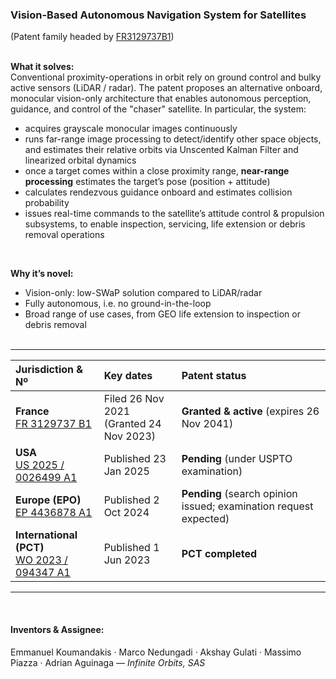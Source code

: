 ### Vision-Based Autonomous Navigation System for Satellites  
(Patent family headed by [FR3129737B1](https://patents.google.com/patent/FR3129737B1/en))
<br><br>

**What it solves:**  
Conventional proximity-operations in orbit rely on ground control and bulky active sensors (LiDAR / radar). The patent proposes an alternative onboard, monocular vision-only architecture that enables autonomous perception, guidance, and control of the "chaser" satellite. In particular, the system:  

- acquires grayscale monocular images continuously
- runs far-range image processing to detect/identify other space objects, and estimates their relative orbits via Unscented Kalman Filter and linearized orbital dynamics
- once a target comes within a close proximity range, **near-range processing** estimates the target’s pose (position + attitude)
- calculates rendezvous guidance onboard and estimates collision probability
- issues real-time commands to the satellite’s attitude control & propulsion subsystems, to enable inspection, servicing, life extension or debris removal operations
<br>

**Why it’s novel:**  
- Vision-only: low-SWaP solution compared to LiDAR/radar
- Fully autonomous, i.e. no ground-in-the-loop
- Broad range of use cases, from GEO life extension to inspection or debris removal
<br><br>

---
| Jurisdiction & Nº | Key dates                           | Patent status                                     |
|:------------------|:------------------------------------|:-------------------------------------------------|
| **France**<br>[FR 3129737 B1](https://patents.google.com/patent/FR3129737B1/en)  | Filed 26 Nov 2021<br>(Granted 24 Nov 2023) | **Granted & active** (expires 26 Nov 2041)      |
| **USA**<br>[US 2025 / 0026499 A1](https://patents.google.com/patent/US20250026499A1/en) | Published 23 Jan 2025               | **Pending** (under USPTO examination)            |
| **Europe (EPO)**<br>[EP 4436878 A1](https://patents.google.com/patent/EP4436878A1/en) | Published 2 Oct 2024                | **Pending** (search opinion issued; examination request expected) |
| **International (PCT)**<br>[WO 2023 / 094347 A1](https://patents.google.com/patent/WO2023094347A1/en) | Published 1 Jun 2023                | **PCT completed**                                |
---
<br>

#### Inventors & Assignee:  
Emmanuel Koumandakis · Marco Nedungadi · Akshay Gulati · Massimo Piazza · Adrian Aguinaga — _Infinite Orbits, SAS_